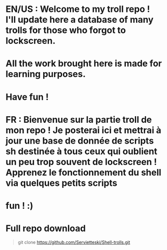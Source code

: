 # EN/US : Welcome to my troll repo ! I'll update here a database of many trolls for those who forgot to lockscreen.
# All the work brought here is made for learning purposes.
# Have fun !

# FR : Bienvenue sur la partie troll de mon repo ! Je posterai ici et mettrai à jour une base de donnée de scripts sh destinée à tous ceux qui oublient un peu trop souvent de lockscreen ! Apprenez le fonctionnement du shell via quelques petits scripts
# fun ! :)


# Full repo download 

> git clone https://github.com/Servietteski/Shell-trolls.git
